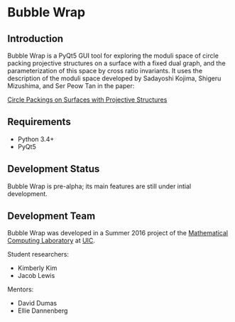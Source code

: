 Bubble Wrap
===========


Introduction
------------

Bubble Wrap is a PyQt5 GUI tool for exploring the moduli space of
circle packing projective structures on a surface with a fixed dual
graph, and the parameterization of this space by cross ratio
invariants.  It uses the description of the moduli space developed by
Sadayoshi Kojima, Shigeru Mizushima, and Ser Peow Tan in the paper:

[Circle Packings on Surfaces with Projective Structures](http://projecteuclid.org/euclid.jdg/1090426770)


Requirements
------------

* Python 3.4+
* PyQt5


Development Status
------------------

Bubble Wrap is pre-alpha; its main features are still under intial development.


Development Team
----------------

Bubble Wrap was developed in a Summer 2016 project of the
[Mathematical Computing Laboratory](http://mcl.math.uic.edu/) at
[UIC](http://uic.edu/).

Student researchers:

* Kimberly Kim
* Jacob Lewis

Mentors:

* David Dumas
* Ellie Dannenberg
